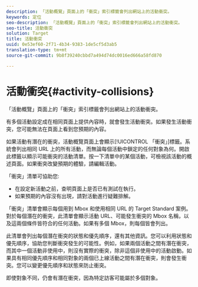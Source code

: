 ```yaml
---
description: 「活動概覽」頁面上的「衝突」索引標籤會列出網站上的活動衝突。
keywords: 定位
seo-description: 「活動概覽」頁面上的「衝突」索引標籤會列出網站上的活動衝突。
seo-title: 活動衝突
solution: Target
title: 活動衝突
uuid: 0e53ef60-2f71-4b34-9383-1de5cf5d3ab5
translation-type: tm+mt
source-git-commit: 9b8f39240cbbd7a494d74dc0016ed666a58fd870

---
```



# 活動衝突{#activity-collisions}

「活動概覽」頁面上的「衝突」索引標籤會列出網站上的活動衝突。

有多個活動設定成在相同頁面上提供內容時，就會發生活動衝突。如果發生活動衝突，您可能無法在頁面上看到您預期的內容。

如果活動有潛在的衝突，活動概覽頁面上會顯示[!UICONTROL 「衝突」]標籤。系統會列出相同 URL 上的所有活動，而無論每個活動中鎖定的任何對象為何。開啟此標籤以顯示可能衝突的活動清單。按一下清單中的某個活動，可檢視該活動的概述頁面。如果衝突改變預期的體驗，請編輯活動。

「衝突」清單可協助您:

* 在設定新活動之前，查明頁面上是否已有測試在執行。
* 如果預期的內容沒有出現，請對活動進行疑難排解。

「衝突」清單會顯示每個用到 Mbox 和使用相同 URL 的 Target Standard 案例。對於每個潛在的衝突，此清單會顯示活動 URL、可能發生衝突的 Mbox 名稱，以及這兩個條件皆符合的任何活動。如果有多個 Mbox，則每個皆會列出。

此清單會列出每個潛在衝突的狀態和優先順序，還有其他資訊。您可以利用狀態和優先順序，協助您判斷衝突發生的可能性。例如，如果兩個活動之間有潛在衝突，而其中一個活動非使用中，則沒有實際的衝突，除非這個非使用中的活動啟動。如果具有相同優先順序和相同對象的兩個已上線活動之間有潛在衝突，則會發生衝突。您可以變更優先順序和狀態來防止衝突。

即使對象不同，仍會有潛在衝突，因為特定訪客可能屬於多個對象。
